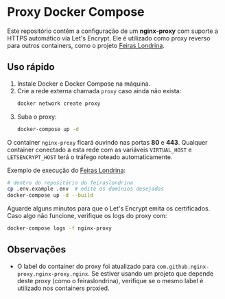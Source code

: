 # Proxy Docker Compose

Este repositório contém a configuração de um **nginx-proxy** com suporte a HTTPS automático via Let's Encrypt.
Ele é utilizado como proxy reverso para outros containers, como o projeto [Feiras Londrina](https://github.com/srcjp/feiraslondrina).

## Uso rápido
1. Instale Docker e Docker Compose na máquina.
2. Crie a rede externa chamada `proxy` caso ainda não exista:
   ```bash
   docker network create proxy
   ```
3. Suba o proxy:
   ```bash
   docker-compose up -d
   ```

O container `nginx-proxy` ficará ouvindo nas portas **80** e **443**. Qualquer container conectado a esta rede com as variáveis `VIRTUAL_HOST` e `LETSENCRYPT_HOST` terá o tráfego roteado automaticamente.

Exemplo de execução do [Feiras Londrina](https://github.com/srcjp/feiraslondrina):
```bash
# dentro do repositório do feiraslondrina
cp .env.example .env  # edite os domínios desejados
docker-compose up -d --build
```

Aguarde alguns minutos para que o Let's Encrypt emita os certificados. Caso algo não funcione, verifique os logs do proxy com:
```bash
docker-compose logs -f nginx-proxy
```

## Observações
- O label do container do proxy foi atualizado para `com.github.nginx-proxy.nginx-proxy.nginx`. Se estiver usando um projeto que depende deste proxy (como o feiraslondrina), verifique se o mesmo label é utilizado nos containers proxied.


